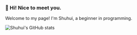### 🥦 Hi! Nice to meet you.

Welcome to my page!
I'm Shuhui, a beginner in programming.



<!--
**shuhui-wang/shuhui-wang** is a ✨ _special_ ✨ repository because its `README.md` (this file) appears on your GitHub profile.

Here are some ideas to get you started:

- 🔭 I’m currently working on ...
- 🌱 I’m currently learning ...
- 👯 I’m looking to collaborate on ...
- 🤔 I’m looking for help with ...
- 💬 Ask me about ...
- 📫 How to reach me: ...
- 😄 Pronouns: ...
- ⚡ Fun fact: ...
-->
![Shuhui's GitHub stats](https://github-readme-stats.vercel.app/api?username=shuhui-wang&show_icons=true&theme=radical)
